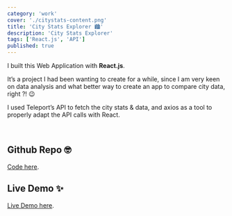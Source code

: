 ```yaml
---
category: 'work'
cover: './citystats-content.png'
title: 'City Stats Explorer 🏙️'
description: 'City Stats Explorer'
tags: ['React.js', 'API']
published: true
---
```


I built this Web Application with **React.js**.

It’s a project I had been wanting to create for a while, since I am very keen on data analysis and what better way to create an app to compare city data, right ?! 😉

I used Teleport’s API to fetch the city stats & data, and axios as a tool to properly adapt the API calls with React.

<br>

## Github Repo 🤓

[Code here](https://github.com/vale-c/CityStatsExplorer).

## Live Demo ✨

[Live Demo here](https://citystats.netlify.com/).
